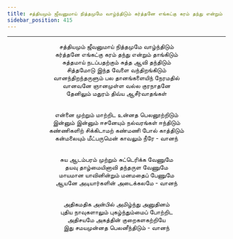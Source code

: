 ```yaml
---
title: சத்தியமும் ஜீவனுமாய் நித்தமுமே வாழ்ந்திடும் கர்த்தனே எங்கட்கு கரம் தந்து என்றும் தாங்கிடும்
sidebar_position: 415
---
```


---
<center>
சத்தியமும் ஜீவனுமாய் நித்தமுமே வாழ்ந்திடும்<br/>
கர்த்தனே எங்கட்கு கரம் தந்து என்றும் தாங்கிடும்<br/>
சுத்தமாய் நடப்பதற்கும் சுத்த ஆவி தந்திடும்<br/>
சித்தமோடு இந்த வேளை வந்திறங்கிடும்<br/>
வானந்திறந்தருளும் பல தானங்களையிந் நேரமதில்<br/>
வானவனே ஞானமுள்ள வல்ல குரநாதனே<br/>
தேனிலும் மதுரம் திவ்ய ஆசீர்வாதங்கள்<br/><br/>

என்னை முற்றும் மாற்றிட உன்னத பெலனூற்றிடும்<br/>
இன்னும் இன்னும் ஈசனேயும் நல்வரங்கள் ஈந்திடும்<br/>
கண்ணிகளிற் சிக்கிடாமற் கண்மணி போல் காத்திடும்<br/>
கன்மலையும் மீட்பருமென் காவலும் நீரே        - வானந்<br/><br/>

சுய ஆடம்பரம் முற்றும் சுட்டெரிக்க வேணுமே<br/>
தயவு தாழ்மையினாவி தந்தருள வேணுமே<br/>
மாயமான யாவினின்றும் மனமதைப் பேணுமே<br/>
ஆயனே அடியார்களின் அடைக்கலமே        - வானந்<br/><br/>

அதிகமதிக அன்பில் அமிழ்ந்து அனுதினம்<br/>
புதிய நாவுகளாலும் புகழ்ந்தும்மைப் போற்றிட<br/>
அதிசயமே அகத்தின் குறைகளகற்றியே<br/>
இது சமயமுன்னத பெலனீந்திடும்            - வானந்
</center>